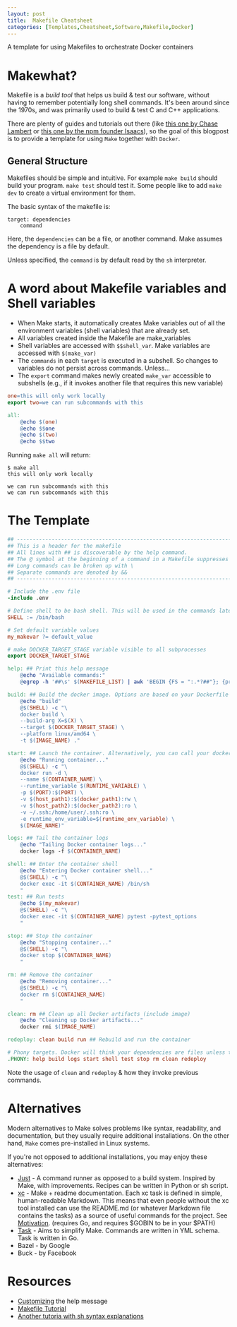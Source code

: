 ```yaml
---
layout: post
title:  Makefile Cheatsheet
categories: [Templates,Cheatsheet,Software,Makefile,Docker]
---
```

A template for using Makefiles to orchestrate Docker containers

# Makewhat?
Makefile is a *build tool* that helps us build & test our software, without having to remember potentially long shell commands. It's been around since the 1970s, and was primarily used to build & test C and C++ applications. 

There are plenty of guides and tutorials out there (like [this one by Chase Lambert](https://makefiletutorial.com/) or [this one by the npm founder Isaacs](https://gist.github.com/isaacs/62a2d1825d04437c6f08)), so the goal of this blogpost is to provide a template for using `Make` together with `Docker`.

## General Structure
Makefiles should be simple and intuitive. For example `make build` should build your program. `make test` should test it. Some people like to add `make dev` to create a virtual environment for them.

The basic syntax of the makefile is:
```
target: dependencies
    command
```
Here, the `dependencies` can be a file, or another command. Make assumes the dependency is a file by default.

Unless specified, the `command` is by default read by the `sh` interpreter.

# A word about Makefile variables and Shell variables
* When Make starts, it automatically creates Make variables out of all the environment variables (shell variables) that are already set.
* All variables created inside the Makefile are make_variables
* Shell variables are accessed with `$$shell_var`. Make variables are accessed with `$(make_var)`
* The `commands` in each `target` is executed in a subshell. So changes to variables do not persist across commands. Unless...
* The `export` command makes newly created `make_var` accessible to subshells (e.g., if it invokes another file that requires this new variable)

```makefile
one=this will only work locally
export two=we can run subcommands with this

all: 
	@echo $(one)
	@echo $$one
	@echo $(two)
	@echo $$two
```

Running `make all` will return:
```
$ make all
this will only work locally

we can run subcommands with this
we can run subcommands with this
```

# The Template
```makefile
## ------------------------------------------------------------------------
## This is a header for the makefile
## All lines with ## is discoverable by the help command.
## The @ symbol at the beginning of a command in a Makefile suppresses the command echo.
## Long commands can be broken up with \
## Separate commands are denoted by &&
## ------------------------------------------------------------------------

# Include the .env file
-include .env

# Define shell to be bash shell. This will be used in the commands later.
SHELL := /bin/bash

# Set default variable values
my_makevar ?= default_value

# make DOCKER_TARGET_STAGE variable visible to all subprocesses
export DOCKER_TARGET_STAGE

help: ## Print this help message
	@echo "Available commands:"
	@egrep -h '##\s' $(MAKEFILE_LIST) | awk 'BEGIN {FS = ":.*?##"}; {printf "\033[36m %-15s\033[0m %s\n", $$1, $$2}'

build: ## Build the docker image. Options are based on your Dockerfile
	@echo "build"
	@$(SHELL) -c "\
	docker build \
	--build-arg X=$(X) \
	--target $(DOCKER_TARGET_STAGE) \
	--platform linux/amd64 \
	-t $(IMAGE_NAME) ."

start: ## Launch the container. Alternatively, you can call your docker-compose file.
	@echo "Running container..."
	@$(SHELL) -c "\
	docker run -d \
	--name $(CONTAINER_NAME) \
	--runtime_variable $(RUNTIME_VARIABLE) \
	-p $(PORT):$(PORT) \
	-v $(host_path1):$(docker_path1):rw \
	-v $(host_path2):$(docker_path2):ro \
	-v ~/.ssh:/home/user/.ssh:ro \
	-e runtime_env_variable=$(runtime_env_variable) \
	$(IMAGE_NAME)"

logs: ## Tail the container logs
    @echo "Tailing Docker container logs..."
    docker logs -f $(CONTAINER_NAME)

shell: ## Enter the container shell
	@echo "Entering Docker container shell..."
	@$(SHELL) -c "\
	docker exec -it $(CONTAINER_NAME) /bin/sh
	"
test: ## Run tests
	@echo $(my_makevar)
	@$(SHELL) -c "\
	docker exec -it $(CONTAINER_NAME) pytest -pytest_options
	"

stop: ## Stop the container
	@echo "Stopping container..."
	@$(SHELL) -c "\
	docker stop $(CONTAINER_NAME)
	"

rm: ## Remove the container
	@echo "Removing container..."	
	@$(SHELL) -c "\
	docker rm $(CONTAINER_NAME)
	"

clean: rm ## Clean up all Docker artifacts (include image)
	@echo "Cleaning up Docker artifacts..."
	docker rmi $(IMAGE_NAME)

redeploy: clean build run ## Rebuild and run the container

# Phony targets. Docker will think your dependencies are files unless they're marked with "PHONY"
.PHONY: help build logs start shell test stop rm clean redeploy
```
Note the usage of `clean` and `redeploy` & how they invoke previous commands.
# Alternatives
Modern alternatives to Make solves problems like syntax, readability, and documentation, but they usually require additional installations. On the other hand, `Make` comes pre-installed in Linux systems.

If you're not opposed to additional installations, you may enjoy these alternatives:
* [Just](https://github.com/casey/just) - A command runner as opposed to a build system. Inspired by Make, with improvements. Recipes can be written in Python or sh script.
* [xc](https://xcfile.dev/) - Make + readme documentation. Each xc task is defined in simple, human-readable Markdown. This means that even people without the xc tool installed can use the README.md (or whatever Markdown file contains the tasks) as a source of useful commands for the project. See [Motivation](https://blog.joe-davidson.co.uk/posts/introducing-the-xc-readme-task-runner/). (requires Go, and requires $GOBIN to be in your $PATH)
* [Task](https://taskfile.dev/) - Aims to simplify Make. Commands are written in YML schema. Task is written in Go.
* Bazel - by Google
* Buck - by Facebook

# Resources
* [Customizing](https://gist.github.com/prwhite/8168133) the help message
* [Makefile Tutorial](https://makefiletutorial.com/) 
* [Another tutoria with sh syntax explanations](https://gist.github.com/isaacs/62a2d1825d04437c6f08)
